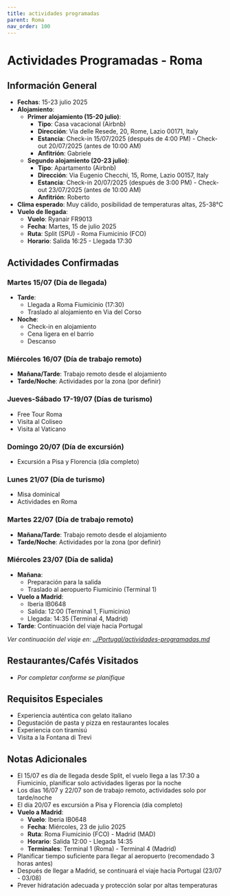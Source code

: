 ```yaml
---
title: actividades programadas
parent: Roma
nav_order: 100
---
```


# Actividades Programadas - Roma

## Información General
- **Fechas**: 15-23 julio 2025
- **Alojamiento**: 
  * **Primer alojamiento (15-20 julio)**:
    * **Tipo**: Casa vacacional (Airbnb)
    * **Dirección**: Via delle Resede, 20, Rome, Lazio 00171, Italy
    * **Estancia**: Check-in 15/07/2025 (después de 4:00 PM) - Check-out 20/07/2025 (antes de 10:00 AM)
    * **Anfitrión**: Gabriele
  * **Segundo alojamiento (20-23 julio)**:
    * **Tipo**: Apartamento (Airbnb)
    * **Dirección**: Via Eugenio Checchi, 15, Rome, Lazio 00157, Italy
    * **Estancia**: Check-in 20/07/2025 (después de 3:00 PM) - Check-out 23/07/2025 (antes de 10:00 AM)
    * **Anfitrión**: Roberto
- **Clima esperado**: Muy cálido, posibilidad de temperaturas altas, 25-38°C
- **Vuelo de llegada**:
  * **Vuelo**: Ryanair FR9013
  * **Fecha**: Martes, 15 de julio 2025
  * **Ruta**: Split (SPU) - Roma Fiumicinio (FCO)
  * **Horario**: Salida 16:25 - Llegada 17:30

## Actividades Confirmadas

### Martes 15/07 (Día de llegada)
- **Tarde**: 
  * Llegada a Roma Fiumicinio (17:30)
  * Traslado al alojamiento en Via del Corso
- **Noche**:
  * Check-in en alojamiento
  * Cena ligera en el barrio
  * Descanso

### Miércoles 16/07 (Día de trabajo remoto)
- **Mañana/Tarde**: Trabajo remoto desde el alojamiento
- **Tarde/Noche**: Actividades por la zona (por definir)

### Jueves-Sábado 17-19/07 (Días de turismo)
- Free Tour Roma
- Visita al Coliseo
- Visita al Vaticano

### Domingo 20/07 (Día de excursión)
- Excursión a Pisa y Florencia (día completo)

### Lunes 21/07 (Día de turismo)
- Misa dominical
- Actividades en Roma

### Martes 22/07 (Día de trabajo remoto)
- **Mañana/Tarde**: Trabajo remoto desde el alojamiento
- **Tarde/Noche**: Actividades por la zona (por definir)

### Miércoles 23/07 (Día de salida)
- **Mañana**: 
  * Preparación para la salida
  * Traslado al aeropuerto Fiumicinio (Terminal 1)
- **Vuelo a Madrid**:
  * Iberia IB0648
  * Salida: 12:00 (Terminal 1, Fiumicinio)
  * Llegada: 14:35 (Terminal 4, Madrid)
- **Tarde**: Continuación del viaje hacia Portugal

_Ver continuación del viaje en: [../Portugal/actividades-programadas.md](../Portugal/actividades-programadas.md)_

## Restaurantes/Cafés Visitados
- *Por completar conforme se planifique*

## Requisitos Especiales
- Experiencia auténtica con gelato italiano
- Degustación de pasta y pizza en restaurantes locales
- Experiencia con tiramisú
- Visita a la Fontana di Trevi

## Notas Adicionales
- El 15/07 es día de llegada desde Split, el vuelo llega a las 17:30 a Fiumicinio, planificar solo actividades ligeras por la noche
- Los días 16/07 y 22/07 son de trabajo remoto, actividades solo por tarde/noche
- El día 20/07 es excursión a Pisa y Florencia (día completo)
- **Vuelo a Madrid**:
  * **Vuelo**: Iberia IB0648
  * **Fecha**: Miércoles, 23 de julio 2025
  * **Ruta**: Roma Fiumicinio (FCO) - Madrid (MAD)
  * **Horario**: Salida 12:00 - Llegada 14:35
  * **Terminales**: Terminal 1 (Roma) - Terminal 4 (Madrid)
- Planificar tiempo suficiente para llegar al aeropuerto (recomendado 3 horas antes)
- Después de llegar a Madrid, se continuará el viaje hacia Portugal (23/07 - 03/08)
- Prever hidratación adecuada y protección solar por altas temperaturas




